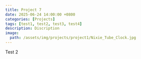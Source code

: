 ```yaml
---
title: Project 7
date: 2025-06-24 14:00:00 +0800
categories: [Projects]
tags: [test1, test2, test3, test4]
description: Discription
image:
  path: /assets/img/projects/project1/Nixie_Tube_Clock.jpg
---
```


Test 2